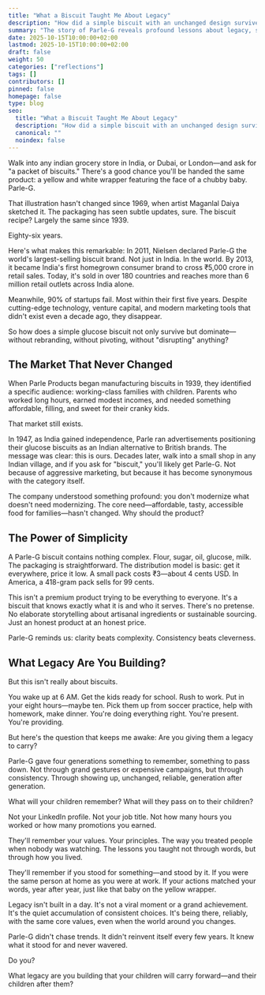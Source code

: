 ```yaml
---
title: "What a Biscuit Taught Me About Legacy"
description: "How did a simple biscuit with an unchanged design survive nearly a century while 90% of modern startups fail? The answer might surprise you."
summary: "The story of Parle-G reveals profound lessons about legacy, simplicity, and knowing your audience—lessons that extend far beyond business."
date: 2025-10-15T10:00:00+02:00
lastmod: 2025-10-15T10:00:00+02:00
draft: false
weight: 50
categories: ["reflections"]
tags: []
contributors: []
pinned: false
homepage: false
type: blog
seo:
  title: "What a Biscuit Taught Me About Legacy"
  description: "How did a simple biscuit with an unchanged design survive nearly a century while 90% of modern startups fail?"
  canonical: ""
  noindex: false
---
```


Walk into any indian grocery store in India, or Dubai, or London—and ask for "a packet of biscuits." There's a good chance you'll be handed the same product: a yellow and white wrapper featuring the face of a chubby baby. Parle-G.

That illustration hasn't changed since 1969, when artist Maganlal Daiya sketched it. The packaging has seen subtle updates, sure. The biscuit recipe? Largely the same since 1939.

Eighty-six years.

Here's what makes this remarkable: In 2011, Nielsen declared Parle-G the world's largest-selling biscuit brand. Not just in India. In the world. By 2013, it became India's first homegrown consumer brand to cross ₹5,000 crore in retail sales. Today, it's sold in over 180 countries and reaches more than 6 million retail outlets across India alone.

Meanwhile, 90% of startups fail. Most within their first five years. Despite cutting-edge technology, venture capital, and modern marketing tools that didn't exist even a decade ago, they disappear.

So how does a simple glucose biscuit not only survive but dominate—without rebranding, without pivoting, without "disrupting" anything?

## The Market That Never Changed

When Parle Products began manufacturing biscuits in 1939, they identified a specific audience: working-class families with children. Parents who worked long hours, earned modest incomes, and needed something affordable, filling, and sweet for their cranky kids.

That market still exists.

In 1947, as India gained independence, Parle ran advertisements positioning their glucose biscuits as an Indian alternative to British brands. The message was clear: this is ours. Decades later, walk into a small shop in any Indian village, and if you ask for "biscuit," you'll likely get Parle-G. Not because of aggressive marketing, but because it has become synonymous with the category itself.

The company understood something profound: you don't modernize what doesn't need modernizing. The core need—affordable, tasty, accessible food for families—hasn't changed. Why should the product?

## The Power of Simplicity

A Parle-G biscuit contains nothing complex. Flour, sugar, oil, glucose, milk. The packaging is straightforward. The distribution model is basic: get it everywhere, price it low. A small pack costs ₹3—about 4 cents USD. In America, a 418-gram pack sells for 99 cents.

This isn't a premium product trying to be everything to everyone. It's a biscuit that knows exactly what it is and who it serves. There's no pretense. No elaborate storytelling about artisanal ingredients or sustainable sourcing. Just an honest product at an honest price.

Parle-G reminds us: clarity beats complexity. Consistency beats cleverness.

## What Legacy Are You Building?

But this isn't really about biscuits.

You wake up at 6 AM. Get the kids ready for school. Rush to work. Put in your eight hours—maybe ten. Pick them up from soccer practice, help with homework, make dinner. You're doing everything right. You're present. You're providing.

But here's the question that keeps me awake: Are you giving them a legacy to carry?

Parle-G gave four generations something to remember, something to pass down. Not through grand gestures or expensive campaigns, but through consistency. Through showing up, unchanged, reliable, generation after generation.

What will your children remember? What will they pass on to their children?

Not your LinkedIn profile. Not your job title. Not how many hours you worked or how many promotions you earned.

They'll remember your values. Your principles. The way you treated people when nobody was watching. The lessons you taught not through words, but through how you lived.

They'll remember if you stood for something—and stood by it. If you were the same person at home as you were at work. If your actions matched your words, year after year, just like that baby on the yellow wrapper.

Legacy isn't built in a day. It's not a viral moment or a grand achievement. It's the quiet accumulation of consistent choices. It's being there, reliably, with the same core values, even when the world around you changes.

Parle-G didn't chase trends. It didn't reinvent itself every few years. It knew what it stood for and never wavered.

Do you?

What legacy are you building that your children will carry forward—and their children after them?
